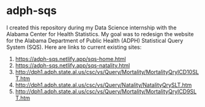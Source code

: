 # adph-sqs
I created this repository during my Data Science internship with the Alabama Center for Health Statistics.
My goal was to redesign the website for the Alabama Department of Public Health (ADPH) Statistical Query System (SQS).
Here are links to current existing sites:

1. https://adph-sqs.netlify.app/sqs-home.html
2. https://adph-sqs.netlify.app/sqs-natality.html
3. http://dph1.adph.state.al.us/csc/vs/Query/Mortality/MortalityQryICD10SLT.htm
4. http://dph1.adph.state.al.us/csc/vs/Query/Natality/NatalityQrySLT.htm
5. http://dph1.adph.state.al.us/csc/vs/Query/Mortality/MortalityQryICD9SLT.htm
